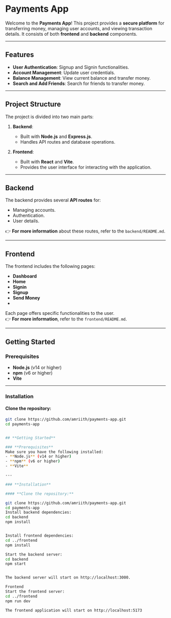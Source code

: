 # **Payments App**

Welcome to the **Payments App**! This project provides a **secure platform** for transferring money, managing user accounts, and viewing transaction details. It consists of both **frontend** and **backend** components.

---

## **Features**
- **User Authentication**: Signup and Signin functionalities.
- **Account Management**: Update user credentials.
- **Balance Management**: View current balance and transfer money.
- **Search and Add Friends**: Search for friends to transfer money.

---

## **Project Structure**
The project is divided into two main parts:

1. **Backend**:
   - Built with **Node.js** and **Express.js**.
   - Handles API routes and database operations.

2. **Frontend**:
   - Built with **React** and **Vite**.
   - Provides the user interface for interacting with the application.

---

## **Backend**
The backend provides several **API routes** for:
- Managing accounts.
- Authentication.
- User details.

👉 **For more information** about these routes, refer to the `backend/README.md`.

---

## **Frontend**
The frontend includes the following pages:
- **Dashboard**
- **Home**
- **Signin**
- **Signup**
- **Send Money**
- 

Each page offers specific functionalities to the user.  
👉 **For more information**, refer to the `frontend/README.md`.

---

## **Getting Started**

### **Prerequisites**
- **Node.js** (v14 or higher)
- **npm** (v6 or higher)
- **Vite**

---

### **Installation**

#### **Clone the repository:**
```bash
git clone https://github.com/amriith/payments-app.git
cd payments-app


## **Getting Started**

### **Prerequisites**
Make sure you have the following installed:
- **Node.js** (v14 or higher)
- **npm** (v6 or higher)
- **Vite**

---

### **Installation**

#### **Clone the repository:**

git clone https://github.com/amriith/payments-app.git
cd payments-app
Install backend dependencies:
cd backend
npm install


Install frontend dependencies:
cd ../frontend
npm install

Start the backend server:
cd backend
npm start


The backend server will start on http://localhost:3000.

Frontend
Start the frontend server:
cd ../frontend
npm run dev

The frontend application will start on http://localhost:5173
